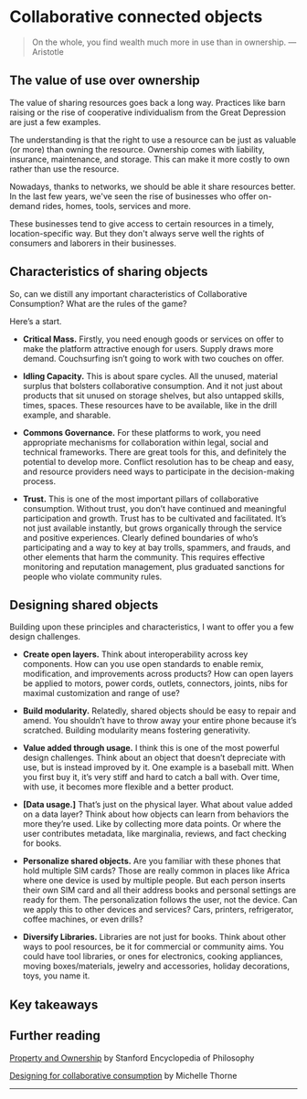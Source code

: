 # Collaborative connected objects 


> On the whole, you find wealth much more in use than in ownership. — Aristotle

## The value of use over ownership

The value of sharing resources goes back a long way. Practices like barn raising or the rise of cooperative individualism from the Great Depression are just a few examples. 

The understanding is that the right to use a resource can be just as valuable (or more) than owning the resource. Ownership comes with liability, insurance, maintenance, and storage. This  can make it more costly to own rather than use the resource. 

Nowadays, thanks to networks, we should be able it share resources better. In the last few years, we've seen the rise of businesses who offer on-demand rides, homes, tools, services and more. 

These businesses tend to give access to certain resources in a timely, location-specific way. But they don't always serve well the rights of consumers and laborers in their businesses. 


## Characteristics of sharing objects

So, can we distill any important characteristics of Collaborative Consumption? What are the rules of the game? 

Here’s a start.

* **Critical Mass.** Firstly, you need enough goods or services on offer to make the platform attractive enough for users. Supply draws more demand. Couchsurfing isn’t going to work with two couches on offer.

* **Idling Capacity.** This is about spare cycles. All the unused, material surplus that bolsters collaborative consumption. And it not just about products that sit unused on storage shelves, but also untapped skills, times, spaces. These resources have to be available, like in the drill example, and sharable.

* **Commons Governance.** For these platforms to work, you need appropriate mechanisms for collaboration within legal, social and technical frameworks. There are great tools for this, and definitely the potential to develop more. Conflict resolution has to be cheap and easy, and resource providers need ways to participate in the decision-making process.

* **Trust.** This is one of the most important pillars of collaborative consumption. Without trust, you don’t have continued and meaningful participation and growth. Trust has to be cultivated and facilitated. It’s not just available instantly, but grows organically through the service and positive experiences. Clearly defined boundaries of who’s participating and a way to key at bay trolls, spammers, and frauds, and other elements that harm the community. This requires effective monitoring and reputation management, plus graduated sanctions for people who violate community rules.

## Designing shared objects


Building upon these principles and characteristics, I want to offer you a few design challenges.

* **Create open layers.** Think about interoperability across key components. How can you use open standards to enable remix, modification, and improvements across products? How can open layers be applied to motors, power cords, outlets, connectors, joints, nibs for maximal customization and range of use?

* **Build modularity.** Relatedly, shared objects should be easy to repair and amend. You shouldn’t have to throw away your entire phone because it’s scratched. Building modularity means fostering generativity.

* **Value added through usage.** I think this is one of the most powerful design challenges. Think about an object that doesn’t depreciate with use, but is instead improved by it. One example is a baseball mitt. When you first buy it, it’s very stiff and hard to catch a ball with. Over time, with use, it becomes more flexible and a better product.

* **[Data usage.]** That’s just on the physical layer. What about value added on a data layer? Think about how objects can learn from behaviors the more they’re used. Like by collecting more data points. Or where the user contributes metadata, like marginalia, reviews, and fact checking for books.

* **Personalize shared objects.** Are you familiar with these phones that hold multiple SIM cards? Those are really common in places like Africa where one device is used by multiple people. But each person inserts their own SIM card and all their address books and personal settings are ready for them. The personalization follows the user, not the device. Can we apply this to other devices and services? Cars, printers, refrigerator, coffee machines, or even drills?

* **Diversify Libraries.** Libraries are not just for books. Think about other ways to pool resources, be it for commercial or community aims. You could have tool libraries, or ones for electronics, cooking appliances, moving boxes/materials, jewelry and accessories, holiday decorations, toys, you name it.


## Key takeaways

## Further reading

[Property and Ownership](http://plato.stanford.edu/entries/property/) by Stanford Encyclopedia of Philosophy

[Designing for collaborative consumption](http://michellethorne.cc/2010/12/designing-for-collaborative-consumption/) by Michelle Thorne




---- 

